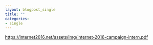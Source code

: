 ```yaml
---
layout: blogpost_single
title: ""
categories:
- single
---
```



https://internet2016.net/assets/img/internet-2016-campaign-intern.pdf
